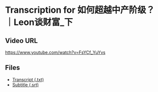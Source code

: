# Transcription for 如何超越中产阶级？｜Leon谈财富_下
## Video URL
https://www.youtube.com/watch?v=FsYCf_YuYvs
 
## Files
- [Transcript (.txt)](./transcript.txt)
- [Subtitle (.srt)](./transcript.srt)
